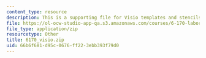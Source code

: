 ```yaml
---
content_type: resource
description: This is a supporting file for Visio templates and stencils.
file: https://ol-ocw-studio-app-qa.s3.amazonaws.com/courses/6-170-laboratory-in-software-engineering-fall-2005/66b6f681d95c0676ff223ebb393f79d0_6170_visio.zip
file_type: application/zip
resourcetype: Other
title: 6170_visio.zip
uid: 66b6f681-d95c-0676-ff22-3ebb393f79d0
---
```

